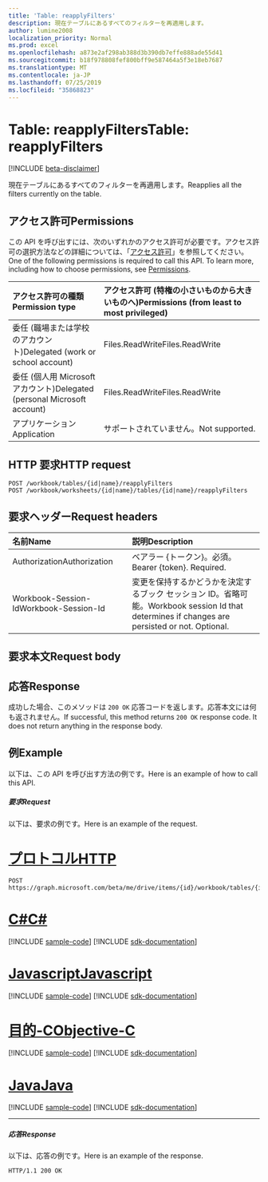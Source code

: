 ```yaml
---
title: 'Table: reapplyFilters'
description: 現在テーブルにあるすべてのフィルターを再適用します。
author: lumine2008
localization_priority: Normal
ms.prod: excel
ms.openlocfilehash: a873e2af298ab388d3b390db7effe888ade55d41
ms.sourcegitcommit: b18f978808fef800bff9e587464a5f3e18eb7687
ms.translationtype: MT
ms.contentlocale: ja-JP
ms.lasthandoff: 07/25/2019
ms.locfileid: "35868823"
---
```

# <a name="table-reapplyfilters"></a><span data-ttu-id="ab9e7-103">Table: reapplyFilters</span><span class="sxs-lookup"><span data-stu-id="ab9e7-103">Table: reapplyFilters</span></span>

[!INCLUDE [beta-disclaimer](../../includes/beta-disclaimer.md)]

<span data-ttu-id="ab9e7-104">現在テーブルにあるすべてのフィルターを再適用します。</span><span class="sxs-lookup"><span data-stu-id="ab9e7-104">Reapplies all the filters currently on the table.</span></span>
## <a name="permissions"></a><span data-ttu-id="ab9e7-105">アクセス許可</span><span class="sxs-lookup"><span data-stu-id="ab9e7-105">Permissions</span></span>
<span data-ttu-id="ab9e7-p101">この API を呼び出すには、次のいずれかのアクセス許可が必要です。アクセス許可の選択方法などの詳細については、「[アクセス許可](/graph/permissions-reference)」を参照してください。</span><span class="sxs-lookup"><span data-stu-id="ab9e7-p101">One of the following permissions is required to call this API. To learn more, including how to choose permissions, see [Permissions](/graph/permissions-reference).</span></span>

|<span data-ttu-id="ab9e7-108">アクセス許可の種類</span><span class="sxs-lookup"><span data-stu-id="ab9e7-108">Permission type</span></span>      | <span data-ttu-id="ab9e7-109">アクセス許可 (特権の小さいものから大きいものへ)</span><span class="sxs-lookup"><span data-stu-id="ab9e7-109">Permissions (from least to most privileged)</span></span>              |
|:--------------------|:---------------------------------------------------------|
|<span data-ttu-id="ab9e7-110">委任 (職場または学校のアカウント)</span><span class="sxs-lookup"><span data-stu-id="ab9e7-110">Delegated (work or school account)</span></span> | <span data-ttu-id="ab9e7-111">Files.ReadWrite</span><span class="sxs-lookup"><span data-stu-id="ab9e7-111">Files.ReadWrite</span></span>    |
|<span data-ttu-id="ab9e7-112">委任 (個人用 Microsoft アカウント)</span><span class="sxs-lookup"><span data-stu-id="ab9e7-112">Delegated (personal Microsoft account)</span></span> | <span data-ttu-id="ab9e7-113">Files.ReadWrite</span><span class="sxs-lookup"><span data-stu-id="ab9e7-113">Files.ReadWrite</span></span>    |
|<span data-ttu-id="ab9e7-114">アプリケーション</span><span class="sxs-lookup"><span data-stu-id="ab9e7-114">Application</span></span> | <span data-ttu-id="ab9e7-115">サポートされていません。</span><span class="sxs-lookup"><span data-stu-id="ab9e7-115">Not supported.</span></span> |

## <a name="http-request"></a><span data-ttu-id="ab9e7-116">HTTP 要求</span><span class="sxs-lookup"><span data-stu-id="ab9e7-116">HTTP request</span></span>
<!-- { "blockType": "ignored" } -->
```http
POST /workbook/tables/{id|name}/reapplyFilters
POST /workbook/worksheets/{id|name}/tables/{id|name}/reapplyFilters

```
## <a name="request-headers"></a><span data-ttu-id="ab9e7-117">要求ヘッダー</span><span class="sxs-lookup"><span data-stu-id="ab9e7-117">Request headers</span></span>
| <span data-ttu-id="ab9e7-118">名前</span><span class="sxs-lookup"><span data-stu-id="ab9e7-118">Name</span></span>       | <span data-ttu-id="ab9e7-119">説明</span><span class="sxs-lookup"><span data-stu-id="ab9e7-119">Description</span></span>|
|:---------------|:----------|
| <span data-ttu-id="ab9e7-120">Authorization</span><span class="sxs-lookup"><span data-stu-id="ab9e7-120">Authorization</span></span>  | <span data-ttu-id="ab9e7-p102">ベアラー {トークン}。必須。</span><span class="sxs-lookup"><span data-stu-id="ab9e7-p102">Bearer {token}. Required.</span></span> |
| <span data-ttu-id="ab9e7-123">Workbook-Session-Id</span><span class="sxs-lookup"><span data-stu-id="ab9e7-123">Workbook-Session-Id</span></span>  | <span data-ttu-id="ab9e7-p103">変更を保持するかどうかを決定するブック セッション ID。省略可能。</span><span class="sxs-lookup"><span data-stu-id="ab9e7-p103">Workbook session Id that determines if changes are persisted or not. Optional.</span></span>|

## <a name="request-body"></a><span data-ttu-id="ab9e7-126">要求本文</span><span class="sxs-lookup"><span data-stu-id="ab9e7-126">Request body</span></span>

## <a name="response"></a><span data-ttu-id="ab9e7-127">応答</span><span class="sxs-lookup"><span data-stu-id="ab9e7-127">Response</span></span>

<span data-ttu-id="ab9e7-p104">成功した場合、このメソッドは `200 OK` 応答コードを返します。応答本文には何も返されません。</span><span class="sxs-lookup"><span data-stu-id="ab9e7-p104">If successful, this method returns `200 OK` response code. It does not return anything in the response body.</span></span>

## <a name="example"></a><span data-ttu-id="ab9e7-130">例</span><span class="sxs-lookup"><span data-stu-id="ab9e7-130">Example</span></span>
<span data-ttu-id="ab9e7-131">以下は、この API を呼び出す方法の例です。</span><span class="sxs-lookup"><span data-stu-id="ab9e7-131">Here is an example of how to call this API.</span></span>
##### <a name="request"></a><span data-ttu-id="ab9e7-132">要求</span><span class="sxs-lookup"><span data-stu-id="ab9e7-132">Request</span></span>
<span data-ttu-id="ab9e7-133">以下は、要求の例です。</span><span class="sxs-lookup"><span data-stu-id="ab9e7-133">Here is an example of the request.</span></span>

# <a name="httptabhttp"></a>[<span data-ttu-id="ab9e7-134">プロトコル</span><span class="sxs-lookup"><span data-stu-id="ab9e7-134">HTTP</span></span>](#tab/http)
<!-- {
  "blockType": "request",
  "name": "table_reapplyfilters"
}-->
```http
POST https://graph.microsoft.com/beta/me/drive/items/{id}/workbook/tables/{id|name}/reapplyFilters
```
# <a name="ctabcsharp"></a>[<span data-ttu-id="ab9e7-135">C#</span><span class="sxs-lookup"><span data-stu-id="ab9e7-135">C#</span></span>](#tab/csharp)
[!INCLUDE [sample-code](../includes/snippets/csharp/table-reapplyfilters-csharp-snippets.md)]
[!INCLUDE [sdk-documentation](../includes/snippets/snippets-sdk-documentation-link.md)]

# <a name="javascripttabjavascript"></a>[<span data-ttu-id="ab9e7-136">Javascript</span><span class="sxs-lookup"><span data-stu-id="ab9e7-136">Javascript</span></span>](#tab/javascript)
[!INCLUDE [sample-code](../includes/snippets/javascript/table-reapplyfilters-javascript-snippets.md)]
[!INCLUDE [sdk-documentation](../includes/snippets/snippets-sdk-documentation-link.md)]

# <a name="objective-ctabobjc"></a>[<span data-ttu-id="ab9e7-137">目的-C</span><span class="sxs-lookup"><span data-stu-id="ab9e7-137">Objective-C</span></span>](#tab/objc)
[!INCLUDE [sample-code](../includes/snippets/objc/table-reapplyfilters-objc-snippets.md)]
[!INCLUDE [sdk-documentation](../includes/snippets/snippets-sdk-documentation-link.md)]

# <a name="javatabjava"></a>[<span data-ttu-id="ab9e7-138">Java</span><span class="sxs-lookup"><span data-stu-id="ab9e7-138">Java</span></span>](#tab/java)
[!INCLUDE [sample-code](../includes/snippets/java/table-reapplyfilters-java-snippets.md)]
[!INCLUDE [sdk-documentation](../includes/snippets/snippets-sdk-documentation-link.md)]

---


##### <a name="response"></a><span data-ttu-id="ab9e7-139">応答</span><span class="sxs-lookup"><span data-stu-id="ab9e7-139">Response</span></span>
<span data-ttu-id="ab9e7-140">以下は、応答の例です。</span><span class="sxs-lookup"><span data-stu-id="ab9e7-140">Here is an example of the response.</span></span> 
<!-- {
  "blockType": "response",
  "truncated": true,
  "@odata.type": "microsoft.graph.none"
} -->
```http
HTTP/1.1 200 OK
```

<!-- uuid: 8fcb5dbc-d5aa-4681-8e31-b001d5168d79
2015-10-25 14:57:30 UTC -->
<!--
{
  "type": "#page.annotation",
  "description": "Table: reapplyFilters",
  "keywords": "",
  "section": "documentation",
  "tocPath": "",
  "suppressions": [
  ]
}
-->
